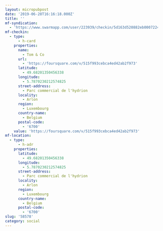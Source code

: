 ```yaml
---
layout: micropubpost
date: '2019-06-28T16:16:18.000Z'
title: ''
mf-syndication:
  - 'https://www.swarmapp.com/user/223939/checkin/5d163d520882eb000722474b'
mf-checkin:
  - type:
      - h-card
    properties:
      name:
        - Tom & Co
      url:
        - 'https://foursquare.com/v/515f993cebca4ed42ab2f973'
      latitude:
        - 49.68201350456338
      longitude:
        - 5.7870230212574825
      street-address:
        - Parc commercial de l'hydrion
      locality:
        - Arlon
      region:
        - Luxembourg
      country-name:
        - Belgium
      postal-code:
        - '6700'
    value: 'https://foursquare.com/v/515f993cebca4ed42ab2f973'
mf-location:
  - type:
      - h-adr
    properties:
      latitude:
        - 49.68201350456338
      longitude:
        - 5.7870230212574825
      street-address:
        - Parc commercial de l'hydrion
      locality:
        - Arlon
      region:
        - Luxembourg
      country-name:
        - Belgium
      postal-code:
        - '6700'
slug: '58578'
category: social
---
```

